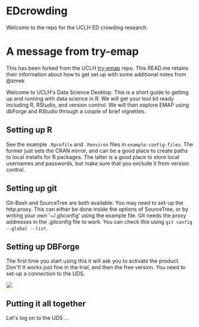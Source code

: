 # EDcrowding

Welcome to the repo for the UCLH ED crowding research. 

# A message from try-emap

This has been forked from the UCLH [try-emap](https://github.com/inform-health-informatics/try-emap) repo. This READ.me retains their information about how to get set up with some additional notes from @zmek

Welcome to UCLH's Data Science Desktop. This is a short guide to getting up and running with data science in R. We will get your tool kit ready including R, RStudio, and version control. We will then explore EMAP using dbForge and RStudio through a couple of brief vignettes.


## Setting up R

See the example `.Rprofile` and `.Renviron` files in `example-config-files`. The former just sets the CRAN mirror, and can be a good place to create paths to local installs for R packages. The latter is a good place to store local usernames and passwords, but make sure that you exclude it from version control.


## Setting up git

Git-Bash and SourceTree are both available. You may need to set-up the http.proxy. This can either be done inside the options of SourceTree, or by writing your own '~/.gitconfig' using the example file. Git needs the proxy addresses in the .gitconfig file to work. You can check this using `git config --global --list`.

## Setting up DBForge

The first time you start using this it will ask you to activate the product. Don't! It works just fine in the trial, and then the free version. You need to set-up a connection to the UDS.

![](media/devart-connection-dialog.PNG)

## Putting it all together

Let's log on to the UDS ...
